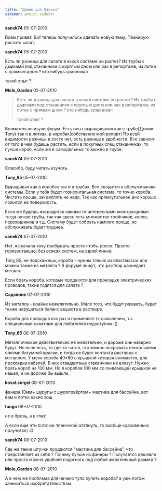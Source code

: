 ```yaml
---
title: "Домик для Санька"
sidebar: ponics_sidebar
---
```


**sanek74** 05-07-2010

Всем привет. Вот теперь получилось сделать новую тему. Планирую растить салат.


**sanek74** 05-07-2010

Есть ли разница для салата в какой системе он растет? Из трубы с дырками под стаканчики с круглым дном или как в репортаже, из лотка с прямым дном ? кто нибудь сравнивал

такой опыт ?


**Mole_Garden** 05-07-2010

> Есть ли разница для салата в какой системе он растет? Из трубы с дырками под стаканчики с круглым дном или как в репортаже, из лотка с прямым дном ? кто нибудь сравнивал
> 
> такой опыт ?

Внимательно изучи форум. Есть опыт выращивания как в трубе(Домик Tony) так и в лотках, в коробах(собственно мой репорт) По всей видимости разницы в росте нет, есть разница в удобности. Все зависит от того в чем будешь растить, если в покупных спец стаканчиках, то лучше короб, если же в самодельных то можно в трубе.


**sanek74** 05-07-2010

Спасибо, буду читать изучать.


**Tony_85** 05-07-2010

Выращивал как в коробах так и в трубах. Все сводится к обслуживанию системы. Если у тебя будет горизонтальная система, то точно короба. Чистить проще, закреплять не надо. Так как прямоугольное дно хорошо ложится на поверхность.

Если же будешь извращятса какими то интересными конструкциями тогда лучше трубы, так как здесь есть множество тройников, колен, переходников и т.д. Систему будет собрать намного проще, но обслуживать будет труднее.


**sanek74** 07-07-2010

Нет, я сначала хочу пробывать просто чтобы росло. Просто горизонтально, без всяких систем, на одной линии.

Tony_85, не подскажешь, короба - нужны только из пластмассы или можно также из металла ? В форуме пишут, что раствор разъедает металл.

Если брать короба, которые продаются для прокладки электрических проводов, такие годятся для салата ?


**Садовник** 07-07-2010

Из металла - крайне нежелательно. Мало того, что будут ржаветь, будет также нарушаться баланс веществ в растворе.

Короба для проводов как раз и применяют (к сожалению, т.к. специальные салатные для любителей недоступны :().


**Tony_85** 08-07-2010

Металлические действительно не желательно, и дороже они наверно будут. Но если есть, то где-то читал, что можно покрывать несколькими слоями битумной краски, и тогда не будет контакта раствора с металлом. У меня короба 40*60 с крышкой которая снимается, для прокладки кабелей. В них стандартные стаканчики не влезут. Нужно брать короб на 100 мм. Но я коробов 100 мм со снимающей крышкой не нашел, и он дороже бы вышли.


**koval.sergei** 08-07-2010

фанера 10мм+ шурупы с шуроповёртом+ мастика для бассейна, вот вам и лотки какие хош.


**tango** 08-07-2010

не в бровь, а в глаз! 

А если еще эти лоточки пленочкой обтянуть, то вообще красивенько получится) :D


**sanek74** 08-07-2010

Где же такие штучки продаются "мастика для бассейна", что представляет из себя ? Почему лучше из фанеры ? Получается дешевле или просто можно удобней подогнать под любой желательный размер ?


**Mole_Garden** 08-07-2010

А в чем же проблема для начало тупо купить короба? а уже потом заниматься изобретательством


